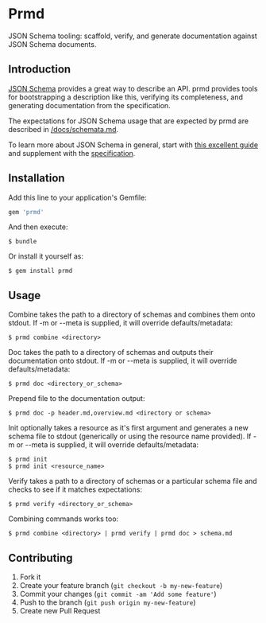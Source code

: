 # Prmd

JSON Schema tooling: scaffold, verify, and generate documentation
against JSON Schema documents.


## Introduction

[JSON Schema](http://json-schema.org/) provides a great way to describe
an API. prmd provides tools for bootstrapping a description like this,
verifying its completeness, and generating documentation from the
specification.

The expectations for JSON Schema usage that are expected by prmd are
described in [/docs/schemata.md](/docs/schemata.md).

To learn more about JSON Schema in general, start with
[this excellent guide](http://spacetelescope.github.io/understanding-json-schema/)
and supplement with the [specification](http://json-schema.org/documentation.html).

## Installation

Add this line to your application's Gemfile:

```ruby
gem 'prmd'
```

And then execute:

```console
$ bundle
```

Or install it yourself as:

```
$ gem install prmd
```

## Usage

Combine takes the path to a directory of schemas and combines them onto
stdout. If -m or --meta is supplied, it will override defaults/metadata:

```
$ prmd combine <directory>
```

Doc takes the path to a directory of schemas and outputs their
documentation onto stdout. If -m or --meta is supplied, it will override
defaults/metadata:

```
$ prmd doc <directory_or_schema>
```

Prepend file to the documentation output:

```
$ prmd doc -p header.md,overview.md <directory or schema>
```

Init optionally takes a resource as it's first argument and generates a
new schema file to stdout (generically or using the resource name
provided). If -m or --meta is supplied, it will override
defaults/metadata:

```
$ prmd init
$ prmd init <resource_name>
```

Verify takes a path to a directory of schemas or a particular schema
file and checks to see if it matches expectations:

```
$ prmd verify <directory_or_schema>
```

Combining commands works too:

```
$ prmd combine <directory> | prmd verify | prmd doc > schema.md
```

## Contributing

1. Fork it
2. Create your feature branch (`git checkout -b my-new-feature`)
3. Commit your changes (`git commit -am 'Add some feature'`)
4. Push to the branch (`git push origin my-new-feature`)
5. Create new Pull Request
